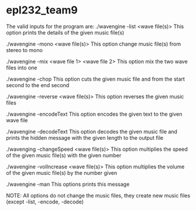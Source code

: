 # epl232_team9

The valid inputs for the program are:
./wavengine -list <wave file(s)>
This option prints the details of the given music file(s)

./wavengine -mono <wave file(s)>
This option change music file(s) from stereo to mono

./wavengine -mix <wave file 1> <wave file 2>
This option mix the two wave files into one

./wavengine -chop <wave file> <start second> <end second>
This option cuts the given music file and from the start second to the end second

./wavengine -reverse <wave file(s)>
This option reverses the given music files

./wavengine -encodeText <wave file> <text to encode>
This option encodes the given text to the given wave file

./wavengine -decodeText <wave file> <message length> <output file>
This option decodes the given music file and prints the hidden message with the given length to the output file

./wavenging -changeSpeed <number to be multiplied> <wave file(s)>
This option multiplies the speed of the given music file(s) with the given number

./wavengine -volIncrease <number to be multiplied> <wave file(s)>
This option multiplies the volume of the given music file(s) by the number given

./wavengine -man
This options prints this message

NOTE: All options do not change the music files, they create new music files (except -list, -encode, -decode)